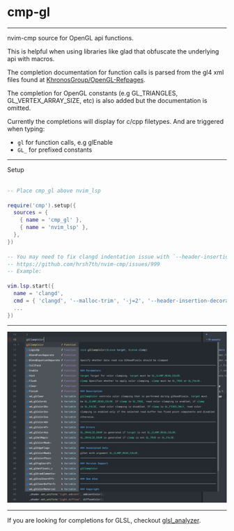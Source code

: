 # cmp-gl
---
nvim-cmp source for OpenGL api functions.

This is helpful when using libraries like glad that obfuscate the underlying api with macros.

The completion documentation for function calls is parsed from the gl4 xml files found at [KhronosGroup/OpenGL-Refpages](https://github.com/KhronosGroup/OpenGL-Refpages/tree/main/gl4).

The completion for OpenGL constants (e.g GL_TRIANGLES, GL_VERTEX_ARRAY_SIZE, etc) is also added but the documentation is omitted.

Currently the completions will display for c/cpp filetypes. And are triggered when typing:
- `gl` for function calls, e.g glEnable
- `GL_` for prefixed constants

---

Setup

```lua

-- Place cmp_gl above nvim_lsp

require('cmp').setup({
  sources = {
    { name = 'cmp_gl' },
    { name = 'nvim_lsp' },
  },
})

-- You may need to fix clangd indentation issue with `--header-insertion-decorators=false`
-- https://github.com/hrsh7th/nvim-cmp/issues/999
-- Example:

vim.lsp.start({
  name = 'clangd',
  cmd = { 'clangd', '--malloc-trim', '-j=2', '--header-insertion-decorators=false' },
  ...
})
```

---

 ![](demo.png)

---

If you are looking for completions for GLSL, checkout [glsl_analyzer](https://github.com/nolanderc/glsl_analyzer).
